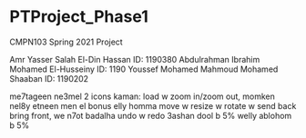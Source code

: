# PTProject_Phase1
CMPN103 Spring 2021 Project

Amr Yasser Salah El-Din Hassan
    ID: 1190380
Abdulrahman Ibrahim Mohamed El-Husseiny
    ID: 1190
Youssef Mohamed Mahmoud Mohamed Shaaban
    ID: 1190202

me7tageen ne3mel 2 icons kaman: load w zoom in/zoom out, momken nel8y etneen men el bonus elly homma 
move w resize w rotate w send back bring front, we n7ot badalha undo w redo 3ashan dool b 5% welly ablohom b 5%
